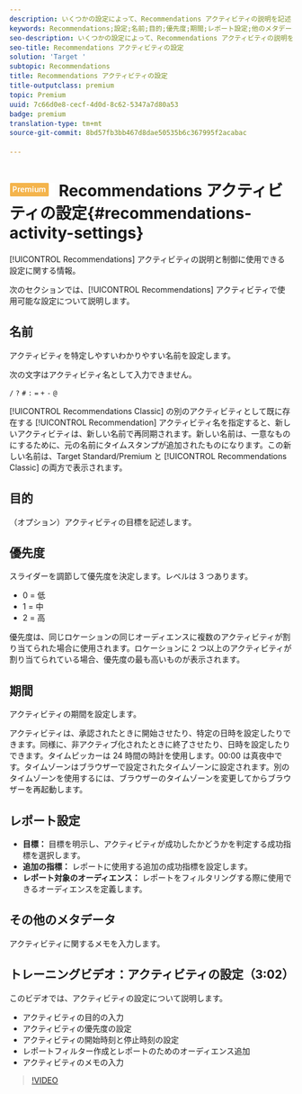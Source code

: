```yaml
---
description: いくつかの設定によって、Recommendations アクティビティの説明を記述したり、制御したりすることができます。
keywords: Recommendations;設定;名前;目的;優先度;期間;レポート設定;他のメタデータ
seo-description: いくつかの設定によって、Recommendations アクティビティの説明を記述したり、制御したりすることができます。
seo-title: Recommendations アクティビティの設定
solution: 'Target '
subtopic: Recommendations
title: Recommendations アクティビティの設定
title-outputclass: premium
topic: Premium
uuid: 7c66d0e8-cecf-4d0d-8c62-5347a7d80a53
badge: premium
translation-type: tm+mt
source-git-commit: 8bd57fb3bb467d8dae50535b6c367995f2acabac

---
```



# ![PREMIUM](/help/assets/premium.png) Recommendations アクティビティの設定{#recommendations-activity-settings}

[!UICONTROL Recommendations] アクティビティの説明と制御に使用できる設定に関する情報。

次のセクションでは、[!UICONTROL Recommendations] アクティビティで使用可能な設定について説明します。

## 名前

アクティビティを特定しやすいわかりやすい名前を設定します。

次の文字はアクティビティ名として入力できません。

`/`
`?`
`#`
`:`
`=`
`+`
`-`
`@`

[!UICONTROL Recommendations Classic] の別のアクティビティとして既に存在する [!UICONTROL Recommendation] アクティビティ名を指定すると、新しいアクティビティは、新しい名前で再同期されます。新しい名前は、一意なものにするために、元の名前にタイムスタンプが追加されたものになります。この新しい名前は、Target Standard/Premium と [!UICONTROL Recommendations Classic] の両方で表示されます。

## 目的

（オプション）アクティビティの目標を記述します。

## 優先度

スライダーを調節して優先度を決定します。レベルは 3 つあります。

* 0 = 低
* 1 = 中
* 2 = 高

優先度は、同じロケーションの同じオーディエンスに複数のアクティビティが割り当てられた場合に使用されます。ロケーションに 2 つ以上のアクティビティが割り当てられている場合、優先度の最も高いものが表示されます。

## 期間

アクティビティの期間を設定します。

アクティビティは、承認されたときに開始させたり、特定の日時を設定したりできます。同様に、非アクティブ化されたときに終了させたり、日時を設定したりできます。タイムピッカーは 24 時間の時計を使用します。00:00 は真夜中です。タイムゾーンはブラウザーで設定されたタイムゾーンに設定されます。別のタイムゾーンを使用するには、ブラウザーのタイムゾーンを変更してからブラウザーを再起動します。

## レポート設定

* **目標：** 目標を明示し、アクティビティが成功したかどうかを判定する成功指標を選択します。
* **追加の指標：** レポートに使用する追加の成功指標を設定します。
* **レポート対象のオーディエンス：** レポートをフィルタリングする際に使用できるオーディエンスを定義します。

## その他のメタデータ

アクティビティに関するメモを入力します。

## トレーニングビデオ：アクティビティの設定（3:02）

このビデオでは、アクティビティの設定について説明します。

* アクティビティの目的の入力
* アクティビティの優先度の設定
* アクティビティの開始時刻と停止時刻の設定
* レポートフィルター作成とレポートのためのオーディエンス追加
* アクティビティのメモの入力

>[!VIDEO](https://video.tv.adobe.com/v/17381?captions=jpn)